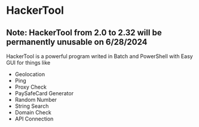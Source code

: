 # HackerTool
## Note: HackerTool from 2.0 to 2.32 will be permanently unusable on 6/28/2024
HackerTool is a powerful program writed in Batch and PowerShell with Easy GUI for things like
- Geolocation
- Ping
- Proxy Check
- PaySafeCard Generator
- Random Number
- String Search
- Domain Check
- API Connection
